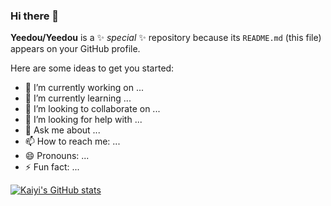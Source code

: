 ### Hi there 👋


**Yeedou/Yeedou** is a ✨ _special_ ✨ repository because its `README.md` (this file) appears on your GitHub profile.

Here are some ideas to get you started:

- 🔭 I’m currently working on ...
- 🌱 I’m currently learning ...
- 👯 I’m looking to collaborate on ...
- 🤔 I’m looking for help with ...
- 💬 Ask me about ...
- 📫 How to reach me: ...
- 😄 Pronouns: ...
- ⚡ Fun fact: ...

[![Kaiyi's GitHub stats](https://github-readme-stats.vercel.app/api?username=Kaiyiwing&count_private=true&show_icons=true&theme=material-palenight)](https://github.com/anuraghazra/github-readme-stats)

